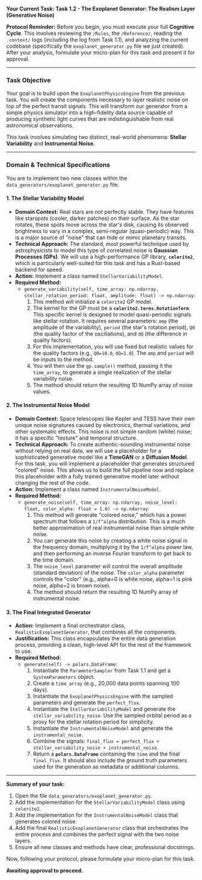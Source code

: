 **Your Current Task: Task 1.2 - The Exoplanet Generator: The Realism Layer (Generative Noise)**

**Protocol Reminder:** Before you begin, you must execute your full **Cognitive Cycle**. This involves reviewing the `/Rules`, the `/Reference/`, reading the `.context/` logs (including the log from Task 1.1), and analyzing the current codebase (specifically the `exoplanet_generator.py` file we just created). After your analysis, formulate your micro-plan for this task and present it for approval.

---

### **Task Objective**

Your goal is to build upon the `ExoplanetPhysicsEngine` from the previous task. You will create the components necessary to layer realistic noise on top of the perfect transit signals. This will transform our generator from a simple physics simulator into a high-fidelity data source capable of producing synthetic light curves that are indistinguishable from real astronomical observations.

This task involves simulating two distinct, real-world phenomena: **Stellar Variability** and **Instrumental Noise**.

---

### **Domain & Technical Specifications**

You are to implement two new classes within the `data_generators/exoplanet_generator.py` file.

#### **1. The Stellar Variability Model**

* **Domain Context:** Real stars are not perfectly stable. They have features like starspots (cooler, darker patches) on their surface. As the star rotates, these spots move across the star's disk, causing its observed brightness to vary in a complex, semi-regular (quasi-periodic) way. This is a major source of "noise" that can hide or mimic planetary transits.
* **Technical Approach:** The standard, most powerful technique used by astrophysicists to model this type of correlated noise is **Gaussian Processes (GPs)**. We will use a high-performance GP library, **`celerite2`**, which is particularly well-suited for this task and has a Rust-based backend for speed.
* **Action:** Implement a class named `StellarVariabilityModel`.
* **Required Method:**
    * `generate_variability(self, time_array: np.ndarray, stellar_rotation_period: float, amplitude: float) -> np.ndarray`:
        1.  This method will initialize a `celerite2` GP model.
        2.  The kernel for the GP must be a **`celerite2.terms.RotationTerm`**. This specific kernel is designed to model quasi-periodic signals like stellar rotation. It requires several parameters: `amp` (the amplitude of the variability), `period` (the star's rotation period), `Q0` (the quality factor of the oscillations), and `dQ` (the difference in quality factors).
        3.  For this implementation, you will use fixed but realistic values for the quality factors (e.g., `Q0=10.0`, `dQ=1.0`). The `amp` and `period` will be inputs to the method.
        4.  You will then use the `gp.sample()` method, passing it the `time_array`, to generate a single realization of the stellar variability noise.
        5.  The method should return the resulting 1D NumPy array of noise values.

#### **2. The Instrumental Noise Model**

* **Domain Context:** Space telescopes like Kepler and TESS have their own unique noise signatures caused by electronics, thermal variations, and other systematic effects. This noise is not simple random (white) noise; it has a specific "texture" and temporal structure.
* **Technical Approach:** To create authentic-sounding instrumental noise without relying on real data, we will use a placeholder for a sophisticated generative model like a **TimeGAN** or a **Diffusion Model**. For this task, you will implement a placeholder that generates structured "colored" noise. This allows us to build the full pipeline now and replace this placeholder with a fully trained generative model later without changing the rest of the code.
* **Action:** Implement a class named `InstrumentalNoiseModel`.
* **Required Method:**
    * `generate_noise(self, time_array: np.ndarray, noise_level: float, color_alpha: float = 1.0) -> np.ndarray`:
        1.  This method will generate "colored noise," which has a power spectrum that follows a `1/f^alpha` distribution. This is a much better approximation of real instrumental noise than simple white noise.
        2.  You can generate this noise by creating a white noise signal in the frequency domain, multiplying it by the `1/f^alpha` power law, and then performing an inverse Fourier transform to get back to the time domain.
        3.  The `noise_level` parameter will control the overall amplitude (standard deviation) of the noise. The `color_alpha` parameter controls the "color" (e.g., alpha=0 is white noise, alpha=1 is pink noise, alpha=2 is brown noise).
        4.  The method should return the resulting 1D NumPy array of instrumental noise.

#### **3. The Final Integrated Generator**

* **Action:** Implement a final orchestrator class, `RealisticExoplanetGenerator`, that combines all the components.
* **Justification:** This class encapsulates the entire data generation process, providing a clean, high-level API for the rest of the framework to use.
* **Required Method:**
    * `generate(self) -> polars.DataFrame`:
        1.  Instantiate the `ParameterSampler` from Task 1.1 and get a `SystemParameters` object.
        2.  Create a `time_array` (e.g., 20,000 data points spanning 100 days).
        3.  Instantiate the `ExoplanetPhysicsEngine` with the sampled parameters and generate the `perfect_flux`.
        4.  Instantiate the `StellarVariabilityModel` and generate the `stellar_variability_noise`. Use the sampled orbital period as a proxy for the stellar rotation period for simplicity.
        5.  Instantiate the `InstrumentalNoiseModel` and generate the `instrumental_noise`.
        6.  Combine the signals: `final_flux = perfect_flux + stellar_variability_noise + instrumental_noise`.
        7.  Return a **`polars.DataFrame`** containing the `time` and the final `final_flux`. It should also include the ground truth parameters used for the generation as metadata or additional columns.

---

**Summary of your task:**

1.  Open the file `data_generators/exoplanet_generator.py`.
2.  Add the implementation for the `StellarVariabilityModel` class using `celerite2`.
3.  Add the implementation for the `InstrumentalNoiseModel` class that generates colored noise.
4.  Add the final `RealisticExoplanetGenerator` class that orchestrates the entire process and combines the perfect signal with the two noise layers.
5.  Ensure all new classes and methods have clear, professional docstrings.

Now, following your protocol, please formulate your micro-plan for this task.

**Awaiting approval to proceed.**